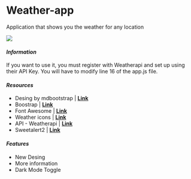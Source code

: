 # Weather-app
Application that shows you the weather for any location

![](https://i.postimg.cc/TYH0C31d/Sin-t-tulo.png)

#### *Information*
If you want to use it, you must register with Weatherapi and set up using their API Key. You will have to modify line 16 of the app.js file.

#### *Resources*
- Desing by mdbootstrap | **[Link](https://mdbootstrap.com/docs/standard/extended/weather/#!)**
- Boostrap | **[Link](https://getbootstrap.com/)**
- Font Awesome | **[Link](https://cdnjs.com/libraries/font-awesome)**
- Weather icons | **[Link](https://www.weatherapi.com/docs/#weather-icons)**
- API - Weatherapi | **[Link](https://www.weatherapi.com/)**
- Sweetalert2 | **[Link](https://sweetalert2.github.io/)**

#### *Features*
- New Desing
- More information
- Dark Mode Toggle
